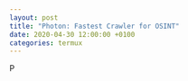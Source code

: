 ```yaml
---
layout: post
title: "Photon: Fastest Crawler for OSINT"
date: 2020-04-30 12:00:00 +0100
categories: termux
---
```


P
